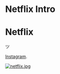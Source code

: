 # Netflix Intro

<h1>Netflix</h1>
ツ

<a href="https://www.instagram.com/kimberly.eliene/">Instagram</a>.

[![netflix.jpg](https://i.postimg.cc/4NHqhM52/netflix.jpg)](https://postimg.cc/MvxdC9g1)